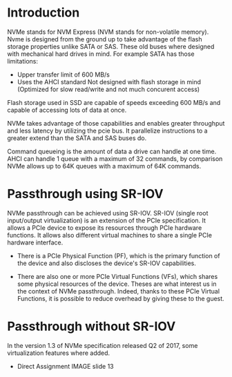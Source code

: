 Introduction
=====

NVMe stands for NVM Express (NVM stands for non-volatile memory).
Nvme is designed from the ground up to take advantage of the flash storage
properties unlike SATA or SAS.
These old buses where designed with mechanical hard drives in mind.
For example SATA has those limitations:

 - Upper transfer limit of 600 MB/s
 - Uses the AHCI standard
    Not designed with flash storage in mind (Optimized for slow read/write and
    not much concurent access)

Flash storage used in SSD are capable of speeds exceeding 600 MB/s and capable
of accessing lots of data at once.
 
NVMe takes advantage of those capabilities and enables greater throughput and
less latency by utilizing the pcie bus. It parallelize instructions to a
greater extend than the SATA and SAS buses do.

Command queueing is the amount of data a drive can handle at one time. AHCI can
handle 1 queue with a maximum of 32 commands, by comparison NVMe allows up to
64K queues with a maximum of 64K commands.


Passthrough using SR-IOV
======

NVMe passthrough can be achieved using SR-IOV. SR-IOV (single root input/output
virtualization) is an extension of the PCIe specification. It allows a PCIe
device to expose its resources through PCIe hardware functions. It allows also
different virtual machines to share a single PCIe hardware interface.

 - There is a PCIe Physical Function (PF), which is the primary function of the
 device and also discloses the device's SR-IOV capabilities.

 - There are also one or more PCIe Virtual Functions (VFs), which shares some
 physical resources of the device. Theses are what interest us in the context
 of NVMe passthrough. Indeed, thanks to these PCIe Virtual Functions, it is
 possible to reduce overhead by giving these to the guest.

Passthrough without SR-IOV
======

In the version 1.3 of NVMe specification released Q2 of 2017, some
virtualization features where added.

 - Direct Assignment
  IMAGE slide 13

